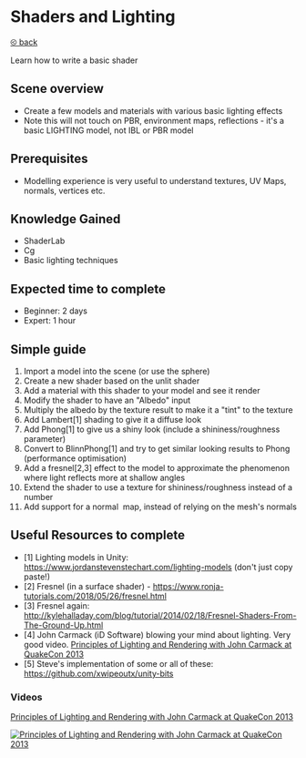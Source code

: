 # Shaders and Lighting

[&olt; back](../../README.md)

Learn how to write a basic shader

## Scene overview

-   Create a few models and materials with various basic lighting effects
-   Note this will not touch on PBR, environment maps, reflections - it's a basic LIGHTING model, not IBL or PBR model

## Prerequisites

-   Modelling experience is very useful to understand textures, UV Maps, normals, vertices etc.

## Knowledge Gained

-   ShaderLab
-   Cg
-   Basic lighting techniques

## Expected time to complete

-   Beginner: 2 days
-   Expert: 1 hour

## Simple guide

1.  Import a model into the scene (or use the sphere)
2.  Create a new shader based on the unlit shader
3.  Add a material with this shader to your model and see it render
4.  Modify the shader to have an "Albedo" input
5.  Multiply the albedo by the texture result to make it a "tint" to the texture
6.  Add Lambert[1] shading to give it a diffuse look
7.  Add Phong[1] to give us a shiny look (include a shininess/roughness parameter)
8.  Convert to BlinnPhong[1] and try to get similar looking results to Phong (performance optimisation)
9.  Add a fresnel[2,3] effect to the model to approximate the phenomenon where light reflects more at shallow angles
10. Extend the shader to use a texture for shininess/roughness instead of a number
11. Add support for a normal  map, instead of relying on the mesh's normals

## Useful Resources to complete

* [1] Lighting models in Unity: <https://www.jordanstevenstechart.com/lighting-models> (don't just copy paste!)
* [2] Fresnel (in a surface shader) - <https://www.ronja-tutorials.com/2018/05/26/fresnel.html>
* [3] Fresnel again: <http://kylehalladay.com/blog/tutorial/2014/02/18/Fresnel-Shaders-From-The-Ground-Up.html>
* [4] John Carmack (iD Software) blowing your mind about lighting. Very good video. [Principles of Lighting and Rendering with John Carmack at QuakeCon 2013](https://www.youtube.com/watch?v=IyUgHPs86XM)
* [5] Steve's implementation of some or all of these: <https://github.com/xwipeoutx/unity-bits>

### Videos

[Principles of Lighting and Rendering with John Carmack at QuakeCon 2013](https://www.youtube.com/watch?v=FxvO0iWHtxQ)

[![Principles of Lighting and Rendering with John Carmack at QuakeCon 2013](https://img.youtube.com/vi/FxvO0iWHtxQ/0.jpg)](https://www.youtube.com/watch?v=FxvO0iWHtxQ)

